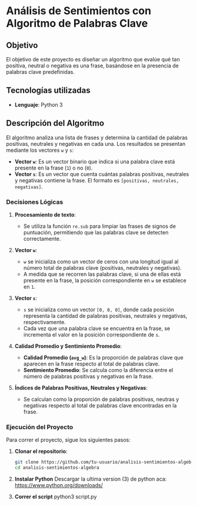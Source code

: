 # Análisis de Sentimientos con Algoritmo de Palabras Clave

## Objetivo
El objetivo de este proyecto es diseñar un algoritmo que evalúe qué tan positiva, neutral o negativa es una frase, basándose en la presencia de palabras clave predefinidas.

## Tecnologías utilizadas
- **Lenguaje**: Python 3

## Descripción del Algoritmo
El algoritmo analiza una lista de frases y determina la cantidad de palabras positivas, neutrales y negativas en cada una. Los resultados se presentan mediante los vectores `w` y `s`:

- **Vector `w`**: Es un vector binario que indica si una palabra clave está presente en la frase (`1`) o no (`0`).
- **Vector `s`**: Es un vector que cuenta cuántas palabras positivas, neutrales y negativas contiene la frase. El formato es `[positivas, neutrales, negativas]`.

### Decisiones Lógicas
1. **Procesamiento de texto**:
   - Se utiliza la función `re.sub` para limpiar las frases de signos de puntuación, permitiendo que las palabras clave se detecten correctamente.

2. **Vector `w`**:
   - `w` se inicializa como un vector de ceros con una longitud igual al número total de palabras clave (positivas, neutrales y negativas).
   - A medida que se recorren las palabras clave, si una de ellas está presente en la frase, la posición correspondiente en `w` se establece en `1`.

3. **Vector `s`**:
   - `s` se inicializa como un vector `[0, 0, 0]`, donde cada posición representa la cantidad de palabras positivas, neutrales y negativas, respectivamente.
   - Cada vez que una palabra clave se encuentra en la frase, se incrementa el valor en la posición correspondiente de `s`.

4. **Calidad Promedio y Sentimiento Promedio**:
   - **Calidad Promedio (`avg_w`)**: Es la proporción de palabras clave que aparecen en la frase respecto al total de palabras clave.
   - **Sentimiento Promedio**: Se calcula como la diferencia entre el número de palabras positivas y negativas en la frase.

5. **Índices de Palabras Positivas, Neutrales y Negativas**:
   - Se calculan como la proporción de palabras positivas, neutras y negativas respecto al total de palabras clave encontradas en la frase.

### Ejecución del Proyecto
Para correr el proyecto, sigue los siguientes pasos:

1. **Clonar el repositorio**:
   ```bash
   git clone https://github.com/tu-usuario/analisis-sentimientos-algebra.git
   cd analisis-sentimientos-algebra
   
2. **Instalar Python**
    Descargar la ultima version (3) de python aca:
    https://www.python.org/downloads/

3. **Correr el script** 
    python3 script.py
